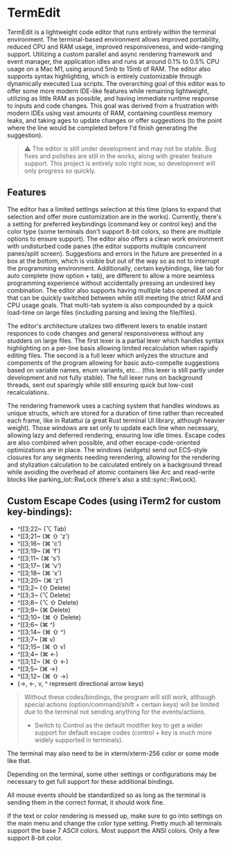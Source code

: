 # TermEdit
TermEdit is a lightweight code editor that runs entirely within the terminal environment. The terminal-based environment allows improved portability, reduced CPU and RAM usage, improved responsiveness, and wide-ranging support. Utilizing a custom parallel and async rendering framework and event manager, the application idles and runs at around 0.1% to 0.5% CPU usage on a Mac M1, using around 5mb to 15mb of RAM. The editor also supports syntax highlighting, which is entirely customizable through dynamically executed Lua scripts. The overarching goal of this editor was to offer some more modern IDE-like features while remaining lightweight, utilizing as little RAM as possible, and having immediate runtime response to inputs and code changes. This goal was derived from a frustration with modern IDEs using vast amounts of RAM, containing countless memory leaks, and taking ages to update changes or offer suggestions (to the point where the line would be completed before I'd finish generating the suggestion).

> ⚠ The editor is still under development and may not be stable. Bug fixes and polishes are still in the works, along with greater feature support. This project is entirely solo right now, so development will only progress so quickly.

## Features
The editor has a limited settings selection at this time (plans to expand that selection and offer more customization are in the works). Currently, there's a setting for preferred keybindings (command key or control key) and the color type (some terminals don't support 8-bit colors, so there are multiple options to ensure support). The editor also offers a clean work environment with undisturbed code panes (the editor supports multiple concurrent panes/split screen). Suggestions and errors in the future are presented in a box at the bottom, which is visible but out of the way so as not to interrupt the programming environment. Additionally, certain keybindings, like tab for auto complete (now option + tab), are different to allow a more seamless programming experience without accidentally pressing an undesired key combination. The editor also supports having multiple tabs opened at once that can be quickly switched between while still meeting the strict RAM and CPU usage goals. That multi-tab system is also compounded by a quick load-time on large files (including parsing and lexing the file/files).
 
The editor's architecture utalizes two different lexers to enable instant responces to code changes and general responsiveness without any studders on large files. The first lexer is a partial lexer which handles syntax highlighting on a per-line basis allowing limited recalculation when rapidly editing files. The second is a full lexer which anlyzes the structure and components of the program allowing for basic auto-compelte suggestions based on variable names, enum variants, etc... (this lexer is still partly under development and not fully stable). The full lexer runs on background threads, sent out sparingly while still ensuring quick but low-cost recalculations.
 
The rendering framework uses a caching system that handles windows as unique structs, which are stored for a duration of time rather than recreated each frame, like in Ratattui (a great Rust terminal UI library, although heavier weight). Those windows are set only to update each line when necessary, allowing lazy and deferred rendering, ensuring low idle times. Escape codes are also combined when possible, and other escape-code-oriented optimizations are in place. The windows (widgets) send out ECS-style closures for any segments needing rerendering, allowing for the rendering and stylization calculation to be calculated entirely on a background thread while avoiding the overhead of atomic containers like Arc and read-write blocks like parking_lot::RwLock (there's also a std::sync::RwLock).

## Custom Escape Codes (using iTerm2 for custom key-bindings):
 - ^[[3;22~  (⌥ Tab)
 - ^[[3;21~  (⌘ ⇧ 'z')
 - ^[[3;16~  (⌘ 'c')
 - ^[[3;19~  (⌘ 'f')
 - ^[[3;11~  (⌘ 's')
 - ^[[3;17~  (⌘ 'v')
 - ^[[3;18~  (⌘ 'x')
 - ^[[3;20~  (⌘ 'z')
 - ^[[3;2~   (⇧ Delete)
 - ^[[3;3~   (⌥ Delete)
 - ^[[3;8~   (⌥ ⇧ Delete)
 - ^[[3;9~   (⌘ Delete)
 - ^[[3;10~  (⌘ ⇧ Delete)
 - ^[[3;6~   (⌘ ^)
 - ^[[3;14~  (⌘ ⇧ ^)
 - ^[[3;7~   (⌘ v)
 - ^[[3;15~  (⌘ ⇧ v)
 - ^[[3;4~   (⌘ <-)
 - ^[[3;12~  (⌘ ⇧ <-)
 - ^[[3;5~   (⌘ ->)
 - ^[[3;12~  (⌘ ⇧ ->)
 - (->, <-, v, ^ represent directional arrow keys)

> Without these codes/bindings, the program will still work, although special actions (option/command/shift + certain keys) will be limited due to the terminal not sending anything for the events/actions.
> * Switch to Control as the default modifier key to get a wider support for default escape codes (control + key is much more widely supported in terminals).

The terminal may also need to be in xterm/xterm-256 color or some mode like that.

Depending on the terminal, some other settings or configurations may be necessary to get full support for these additional bindings.

All mouse events should be standardized so as long as the terminal is sending them in the correct format, it should work fine.


If the text or color rendering is messed up, make sure to go into settings on the main menu and change the color type setting. Pretty much all terminals support the base 7 ASCII colors. Most support the ANSI colors. Only a few support 8-bit color.

